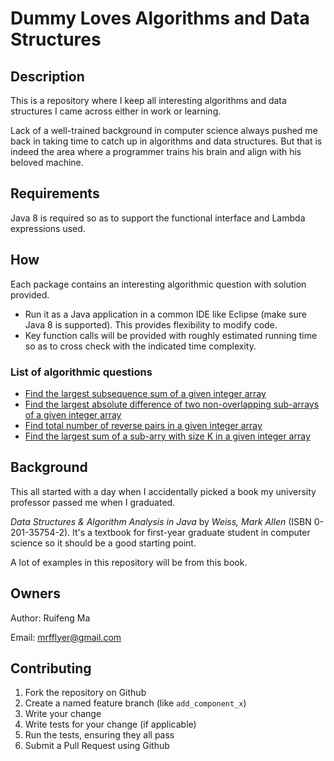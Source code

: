 # Dummy Loves Algorithms and Data Structures

## Description

This is a repository where I keep all interesting algorithms and data structures I came across either in work or learning. 

Lack of a well-trained background in computer science always pushed me back in taking time to catch up in algorithms and data structures. But that is indeed
the area where a programmer trains his brain and align with his beloved machine. 

## Requirements

Java 8 is required so as to support the functional interface and Lambda expressions used. 

## How

Each package contains an interesting algorithmic question with solution provided. 

* Run it as a Java application in a common IDE like Eclipse (make sure Java 8 is supported). This provides flexibility to modify code. 
* Key function calls will be provided with roughly estimated running time so as to cross check with the indicated time complexity.

### List of algorithmic questions
*  [Find the largest subsequence sum of a given integer array](./src/maxSubsequenceSum/MaxSubseqSum.java)
*  [Find the largest absolute difference of two non-overlapping sub-arrays of a given integer array](./src/maxSubsequenceDiff/MaxSubseqDiff.java)
*  [Find total number of reverse pairs in a given integer array](./src/numOfReversePairs/NumOfReversePairs.java)
*  [Find the largest sum of a sub-arry with size K in a given integer array](./src/maxSubarraySumOfSizeK/MaxSubArraySumOfSizeK.java)

## Background

This all started with a day when I accidentally picked a book my university professor passed me when I graduated. 

*Data Structures & Algorithm Analysis in Java* by *Weiss, Mark Allen* (ISBN 0-201-35754-2). It's a textbook for first-year graduate student in computer 
science so it should be a good starting point.

A lot of examples in this repository will be from this book.  

## Owners
Author: Ruifeng Ma

Email: mrfflyer@gmail.com

## Contributing

1. Fork the repository on Github
2. Create a named feature branch (like `add_component_x`)
3. Write your change
4. Write tests for your change (if applicable)
5. Run the tests, ensuring they all pass
6. Submit a Pull Request using Github


